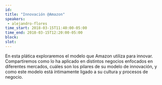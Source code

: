 ```yaml
---
id: 
title: "Innovación @Amazon"
speakers:
 - alejandro-flores
time_start: 2018-03-15T11:40:00-05:00
time_end: 2018-03-15T12:20:00-05:00
block: 
slot: 
---
```


En esta plática exploraremos el modelo que Amazon utiliza para innovar. Compartiremos como lo ha aplicado en distintos negocios enfocados en diferentes mercados, cuáles son los pilares de su modelo de innovación, y como este modelo está íntimamente ligado a su cultura y procesos de negocio.